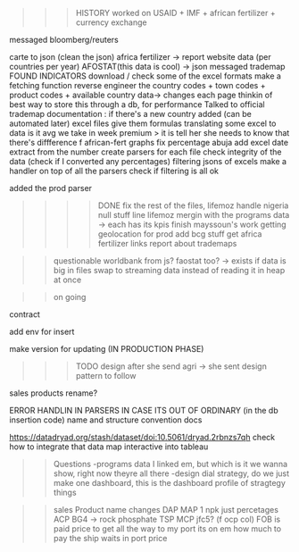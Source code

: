 >>>HISTORY
worked on USAID + IMF + african fertilizer + currency exchange

messaged bloomberg/reuters

carte to json (clean the json)
africa fertilizer -> report website data (per countries per year)
AFOSTAT(this data is cool) -> json
messaged trademap
FOUND INDICATORS
download / check some of the excel formats
make a fetching function
reverse engineer the country codes + town codes + product codes + available country data->	changes each page 
thinkin of best way to store this through a db, for performance
Talked to official trademap
documentation : if there's a new country added (can be automated later)
excel files give them formulas
translating some excel to data
is it avg we take in week premium > it is
tell her she needs to know that there's diffference f african-fert graphs
fix percentage abuja
add excel date extract from the number
create parsers for each file
check integrity of the data (check if I converted any percentages)
filtering jsons of excels
make a handler on top of all the parsers
check if filtering is all ok

added the prod parser


>>>>DONE
fix the rest of the files,
lifemoz handle nigeria null stuff line
lifemoz mergin with the programs data -> each has its kpis
finish mayssoun's work
getting geolocation for prod
add bcg stuff
get africa fertilizer links
report about trademaps

>> questionable
	worldbank from js? faostat too? -> exists
	if data is big in files swap to streaming data instead of reading it in heap at once

>>on going


contract

add env for insert

make version for updating (IN PRODUCTION PHASE)




>>> TODO
design after she send agri -> she sent design pattern to follow

sales products rename?


ERROR HANDLIN IN PARSERS IN CASE ITS OUT OF ORDINARY (in the db insertion code)
name and structure convention docs


https://datadryad.org/stash/dataset/doi:10.5061/dryad.2rbnzs7qh
check how to integrate that data map interactive into tableau



>>Questions
	-programs data I linked em, but which is it we wanna show, right now theyre all there
	-design dial strategy, do we just make one dashboard, this is the dashboard profile of stragtegy things


>>sales Product name changes
	DAP MAP 1
	npk just percetages
	ACP
	BG4  -> rock phosphate
	TSP
	MCP
	jfc5? (f ocp col)
	FOB is paid price to get all the way to my port its on em how much to pay the ship waits in port price
